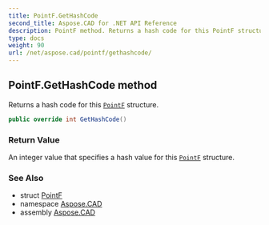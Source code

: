 ```yaml
---
title: PointF.GetHashCode
second_title: Aspose.CAD for .NET API Reference
description: PointF method. Returns a hash code for this PointF structure
type: docs
weight: 90
url: /net/aspose.cad/pointf/gethashcode/
---
```

## PointF.GetHashCode method

Returns a hash code for this [`PointF`](../) structure.

```csharp
public override int GetHashCode()
```

### Return Value

An integer value that specifies a hash value for this [`PointF`](../) structure.

### See Also

* struct [PointF](../)
* namespace [Aspose.CAD](../../pointf/)
* assembly [Aspose.CAD](../../../)


